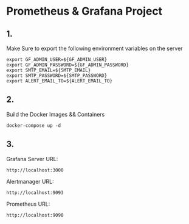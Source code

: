 # Prometheus & Grafana Project

## 1.

Make Sure to export the following environment variables on the server

```
export GF_ADMIN_USER=${GF_ADMIN_USER}
export GF_ADMIN_PASSWORD=${GF_ADMIN_PASSWORD}
export SMTP_EMAIL=${SMTP_EMAIL}
export SMTP_PASSWORD=${SMTP_PASSWORD}
export ALERT_EMAIL_TO=${ALERT_EMAIL_TO}
```

## 2.

Build the Docker Images && Containers

```
docker-compose up -d
```

## 3.

Grafana Server URL:

```
http://localhost:3000
```

Alertmanager URL:

```
http://localhost:9093
```


Prometheus URL:

```
http://localhost:9090
```

